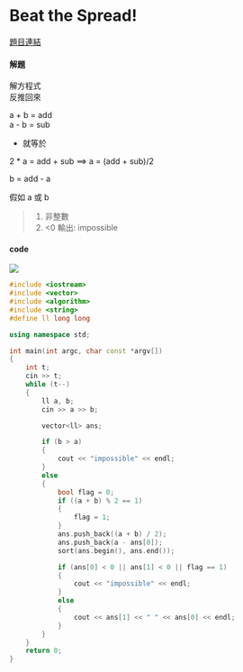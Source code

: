# Beat the Spread!

[題目連結](https://onlinejudge.org/external/108/10812.pdf)


#### 解題

解方程式  
反推回來  

a + b = add   
a - b = sub   

* 就等於

2 * a = add + sub  ==>  a = (add + sub)/2

b = add - a


假如  a 或 b 
>1. 非整數
>2. <0
輸出: impossible


#### code 

![](https://th.bing.com/th/id/OIP.EAW2pD6WytnXThslbRR51gHaLH?rs=1&pid=ImgDetMain)


```cpp
#include <iostream>
#include <vector>
#include <algorithm>
#include <string>
#define ll long long

using namespace std;

int main(int argc, char const *argv[])
{
    int t;
    cin >> t;
    while (t--)
    {
        ll a, b;
        cin >> a >> b;

        vector<ll> ans;

        if (b > a)
        {
            cout << "impossible" << endl;
        }
        else
        {
            bool flag = 0;
            if ((a + b) % 2 == 1)
            {
                flag = 1;
            }
            ans.push_back((a + b) / 2);
            ans.push_back(a - ans[0]);
            sort(ans.begin(), ans.end());

            if (ans[0] < 0 || ans[1] < 0 || flag == 1)
            {
                cout << "impossible" << endl;
            }
            else
            {
                cout << ans[1] << " " << ans[0] << endl;
            }
        }
    }
    return 0;
}
```

